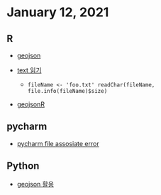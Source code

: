 # January 12, 2021

## R
- [geojson](https://cran.r-project.org/web/packages/geojson/geojson.pdf)

- [text 읽기](https://stackoverflow.com/questions/9068397/import-text-file-as-single-character-string)
    - `fileName <- 'foo.txt'
readChar(fileName, file.info(fileName)$size)`

- [geojsonR](https://cran.r-project.org/web/packages/geojsonR/vignettes/the_geojsonR_package.html)

## pycharm
- [pycharm file assosiate error](https://www.jetbrains.com/help/pycharm/creating-and-registering-file-types.html)

## Python
- [geojson 활용](https://python-visualization.github.io/folium/quickstart.html)
